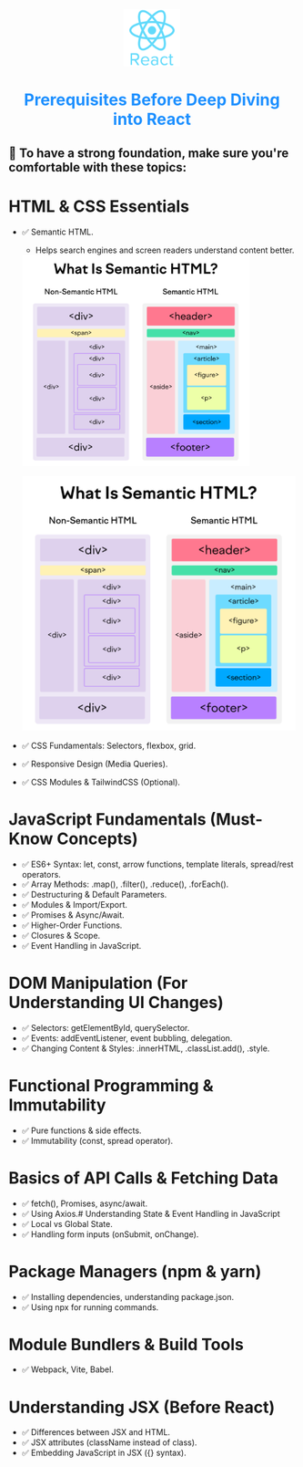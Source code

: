 
<p align="center">
  <img src="https://raw.githubusercontent.com/devicons/devicon/master/icons/react/react-original-wordmark.svg" alt="React Logo" width="100"/>
</p>

<h1 align='center' style="color: DodgerBlue;">Prerequisites Before Deep Diving into React</h1>

## 📌 To have a strong foundation, make sure you're comfortable with these topics:

# HTML & CSS Essentials

- ✅ Semantic HTML.
  - Helps search engines and screen readers understand content better.
  <div slign="center">
    <img src="Meta/semantic.png" alt="semantic" width="400" />

    ![Alt_text](Meta/semantic.png)
  </div>
- ✅ CSS Fundamentals: Selectors, flexbox, grid.
- ✅ Responsive Design (Media Queries).
- ✅ CSS Modules & TailwindCSS (Optional).

# JavaScript Fundamentals (Must-Know Concepts)

- ✅ ES6+ Syntax: let, const, arrow functions, template literals, spread/rest operators.
- ✅ Array Methods: .map(), .filter(), .reduce(), .forEach().
- ✅ Destructuring & Default Parameters.
- ✅ Modules & Import/Export.
- ✅ Promises & Async/Await.
- ✅ Higher-Order Functions.
- ✅ Closures & Scope.
- ✅ Event Handling in JavaScript.



# DOM Manipulation (For Understanding UI Changes)

- ✅ Selectors: getElementById, querySelector.
- ✅ Events: addEventListener, event bubbling, delegation.
- ✅ Changing Content & Styles: .innerHTML, .classList.add(), .style.

# Functional Programming & Immutability

- ✅ Pure functions & side effects.
- ✅ Immutability (const, spread operator).


# Basics of API Calls & Fetching Data

- ✅ fetch(), Promises, async/await.
- ✅ Using Axios.# Understanding State & Event Handling in JavaScript
- ✅ Local vs Global State.
- ✅ Handling form inputs (onSubmit, onChange).

# Package Managers (npm & yarn)

- ✅ Installing dependencies, understanding package.json.
- ✅ Using npx for running commands.


# Module Bundlers & Build Tools

- ✅ Webpack, Vite, Babel.


# Understanding JSX (Before React)

- ✅ Differences between JSX and HTML.
- ✅ JSX attributes (className instead of class).
- ✅ Embedding JavaScript in JSX ({} syntax).
